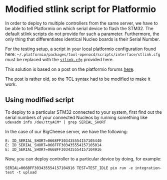 # Modified stlink script for Platformio

In order to deploy to multiple controllers from the same server, we have to be able to tell Platformio on which serial
device to flash the STM32. The default stlink scripts do not provide for such a parameter. Furthermore, the only
thing that differentiates identical Nucleo boards is their Serial Number.

For the testing setup, a script in your local platformio configuration found here:
`~/.platformio/packages/tool-openocd/scripts/interface/stlink.cfg`
must be replaced with the [`stlink.cfg`](stlink.cfg) provided here.

This solution is based on a post on the platformio forums
[here](https://community.platformio.org/t/choosing-stlink-v2-programmer/10716).

The post is rather old, so the TCL syntax had to be modified to make it work.

## Using modified script

To deploy to a particular STM32 connected to your system, first find out the serial numbers of your connected Nucleos
by running something like `udevadm info /dev/ttyACM* | grep SERIAL_SHORT`

In the case of our BigCheese server, we have the following:
```
E: ID_SERIAL_SHORT=0668FF303435554157105440
E: ID_SERIAL_SHORT=066FFF303435554157105014
E: ID_SERIAL_SHORT=066BFF303435554157104916
```

Now, you can deploy controller to a particular device by doing, for example:

```
SERIAL=066BFF303435554157104916 TEST=TEST_IDLE pio run -e integration-test -t upload
```
